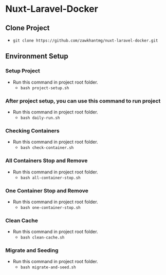 # Nuxt-Laravel-Docker

## Clone Project
  - ``` git clone https://github.com/zawkhantmg/nuxt-laravel-docker.git ```

## Environment Setup

### Setup Project
  - Run this command in project root folder.
    - ``` bash project-setup.sh ```

### After project setup, you can use this command to run project
  - Run this command in project root folder.
    - ``` bash daily-run.sh ```

### Checking Containers
  - Run this command in project root folder.
    - ``` bash check-container.sh ```

### All Containers Stop and Remove
  - Run this command in project root folder.
    - ``` bash all-container-stop.sh ```

### One Container Stop and Remove
  - Run this command in project root folder.
    - ``` bash one-container-stop.sh ```

### Clean Cache
  - Run this command in project root folder.
    - ``` bash clean-cache.sh ```

### Migrate and Seeding
  - Run this command in project root folder.
    - ``` bash migrate-and-seed.sh ```